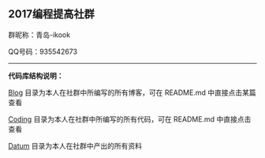 ## 2017编程提高社群

群昵称：青岛-ikook

QQ号码：935542673

------------------------------------------------------------------------------------------------------------------------------

**代码库结构说明：**

[Blog](https://github.com/china-kook/coding2017/tree/master/group18/935542673/Blog) 目录为本人在社群中所编写的所有博客，可在 README.md 中直接点击某篇查看

[Coding](https://github.com/china-kook/coding2017/tree/master/group18/935542673/Coding) 目录为本人在社群中所编写的所有代码，可在 README.md 中直接点击查看

[Datum](https://github.com/china-kook/coding2017/tree/master/group18/935542673/Datum) 目录为本人在社群中产出的所有资料